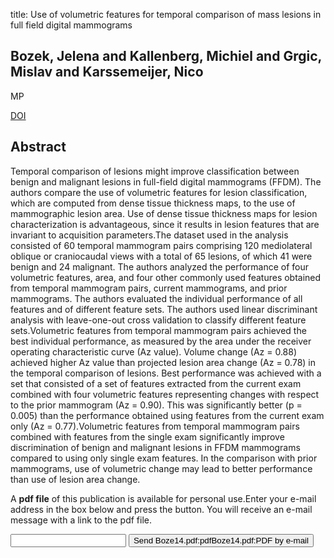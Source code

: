 title: Use of volumetric features for temporal comparison of mass lesions in full field digital mammograms

## Bozek, Jelena and Kallenberg, Michiel and Grgic, Mislav and Karssemeijer, Nico
MP

<a href="https://doi.org/10.1118/1.4860956">DOI</a>

## Abstract
Temporal comparison of lesions might improve classification between benign and malignant lesions in full-field digital mammograms (FFDM). The authors compare the use of volumetric features for lesion classification, which are computed from dense tissue thickness maps, to the use of mammographic lesion area. Use of dense tissue thickness maps for lesion characterization is advantageous, since it results in lesion features that are invariant to acquisition parameters.The dataset used in the analysis consisted of 60 temporal mammogram pairs comprising 120 mediolateral oblique or craniocaudal views with a total of 65 lesions, of which 41 were benign and 24 malignant. The authors analyzed the performance of four volumetric features, area, and four other commonly used features obtained from temporal mammogram pairs, current mammograms, and prior mammograms. The authors evaluated the individual performance of all features and of different feature sets. The authors used linear discriminant analysis with leave-one-out cross validation to classify different feature sets.Volumetric features from temporal mammogram pairs achieved the best individual performance, as measured by the area under the receiver operating characteristic curve (Az value). Volume change (Az = 0.88) achieved higher Az value than projected lesion area change (Az = 0.78) in the temporal comparison of lesions. Best performance was achieved with a set that consisted of a set of features extracted from the current exam combined with four volumetric features representing changes with respect to the prior mammogram (Az = 0.90). This was significantly better (p = 0.005) than the performance obtained using features from the current exam only (Az = 0.77).Volumetric features from temporal mammogram pairs combined with features from the single exam significantly improve discrimination of benign and malignant lesions in FFDM mammograms compared to using only single exam features. In the comparison with prior mammograms, use of volumetric change may lead to better performance than use of lesion area change.

A <b>pdf file</b> of this publication is available for personal use.Enter your e-mail address in the box below and press the button. You will receive an e-mail message with a link to the pdf file.
<form action="sender.php">  <input type="text" name="email">  <input type="submit" value="Send Boze14.pdf:pdfBoze14.pdf:PDF by e-mail"></form>